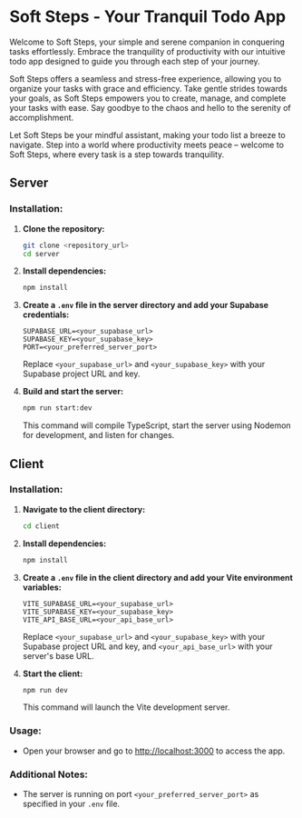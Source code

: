 
# Soft Steps - Your Tranquil Todo App

Welcome to Soft Steps, your simple and serene companion in conquering tasks effortlessly. Embrace the tranquility of productivity with our intuitive todo app designed to guide you through each step of your journey. 

Soft Steps offers a seamless and stress-free experience, allowing you to organize your tasks with grace and efficiency. Take gentle strides towards your goals, as Soft Steps empowers you to create, manage, and complete your tasks with ease. Say goodbye to the chaos and hello to the serenity of accomplishment.

Let Soft Steps be your mindful assistant, making your todo list a breeze to navigate. Step into a world where productivity meets peace – welcome to Soft Steps, where every task is a step towards tranquility.


## Server

### Installation:

1. **Clone the repository:**
   ```bash
   git clone <repository_url>
   cd server
   ```

2. **Install dependencies:**
   ```bash
   npm install
   ```

3. **Create a `.env` file in the server directory and add your Supabase credentials:**
   ```env
   SUPABASE_URL=<your_supabase_url>
   SUPABASE_KEY=<your_supabase_key>
   PORT=<your_preferred_server_port>
   ```
   Replace `<your_supabase_url>` and `<your_supabase_key>` with your Supabase project URL and key.

4. **Build and start the server:**
   ```bash
   npm run start:dev
   ```
   This command will compile TypeScript, start the server using Nodemon for development, and listen for changes.

## Client

### Installation:

1. **Navigate to the client directory:**
   ```bash
   cd client
   ```

2. **Install dependencies:**
   ```bash
   npm install
   ```

3. **Create a `.env` file in the client directory and add your Vite environment variables:**
   ```env
   VITE_SUPABASE_URL=<your_supabase_url>
   VITE_SUPABASE_KEY=<your_supabase_key>
   VITE_API_BASE_URL=<your_api_base_url>
   ```
   Replace `<your_supabase_url>` and `<your_supabase_key>` with your Supabase project URL and key, and `<your_api_base_url>` with your server's base URL.

4. **Start the client:**
   ```bash
   npm run dev
   ```
   This command will launch the Vite development server.

### Usage:

- Open your browser and go to [http://localhost:3000](http://localhost:3000) to access the app.

### Additional Notes:

- The server is running on port `<your_preferred_server_port>` as specified in your `.env` file.
